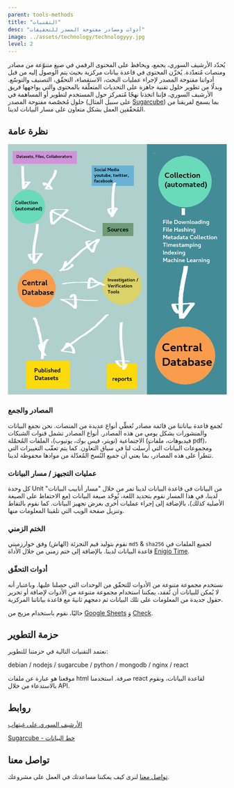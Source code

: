 ```yaml
---
parent: tools-methods
title: "التقنيات"
desc: "أدوات ومصادر مفتوحة المصدر للتحقيقات"
image: ../assets/technology/technologyyy.jpg
level: 2
---
```


يُحدّد الأرشيف السوري، يجمع، ويحافظ على المحتوى الرقمي في صيغ متنوّعة من مصادر ومنصات مُتعدّدة. يُخزّن المحتوى في قاعدة بيانات مركزية بحيث يتم الوصول إليه من قبل أدواتنا مفتوحة المصدر لإجراء عمليات البحث، الاستقصاء، التحقّق، التصنيف والتوسّع. وبدلًا من تطوير حلول تقنية جاهزة على التحديات المتعلّقة بالمحتوى والتي يواجهها فريق الأرشيف السوري، فإننا اتخذنا نهجًا مُتمركز حول المستخدم لتطوير أو المساهمة في حلول مُخصّصة مفتوحة المصدر (على سبيل المثال [Sugarcube](https://gitlab.com/sucarcube)) بما يسمح لفريقنا من المُحقّقين العمل بشكل متعاون على مسار البيانات لدينا.

## نظرة عامة

![tech diagram](../assets/technology/techdiagram.jpg)

### المصادر والجمع

تُجمع قاعدة بياناتنا من قائمة مصادر تُغطّي أنواع عديدة من المنصات. نحن نجمع البيانات والمنشورات بشكل يومي من هذه المصادر. أنواع المصادر تشمل قنوات الشبكات الاجتماعية (تويتر، فيس بوك، يوتيوب)، الملفات المُحمّلة (فيديوهات، ملفات pdf)، ومجموعات البيانات التي أُرسلت لنا في سياق التعاون. كما يتم تعقّب التغييرات التي تتطرأ على هذه المصادر، بما يعني أن جميع النُسخ المُعدّلة من موادها محفوظة لدينا.

### عمليات التجيهز / مسار البيانات

كل وحدة Unit من البيانات في قاعدة البيانات لدينا تمر من خلال "مسار أنابيب البيانات" لدينا، في هذا المسار نقوم بتحديد اللغة، نُوحّد صيغة البيانات (مع الاحتفاظ على الصيغة الأصلية كذلك)، بالإضافة إلى إجراء عمليات أخرى بغرض تجهيز البيانات. كما نقوم بالتقاط وتنزيل صفحة الويب التي تلقينا المعلومات منها.

### الختم الزمني

نقوم بتوليد قيم التجزئة (الهاش) وفق خوارزميتي `md5` & `sha256` لجميع الملفات في قاعدة البيانات لدينا. بالإضافة إلى ختم زمني من خلال الأداة [Enigio Time](https://www.enigio.com/).


### أدوات التحقّق

نستخدم مجموعة متنوعة من الأدوات للتحقّق من الوحدات التي حصلنا عليها. وباعتبار أنه لا يُمكن للبيانات أن تُفقد، يمكننا استخدام مجموعة متنوعة من الأدوات لإضافة أو تحرير حقول جديدة من المعلومات على تلك البيانات ثم دمجهم ثانيةَ مع قاعدة بياناتنا المركزية.

حاليًا، نقوم باستخدام مزيج من  [Google Sheets](https://gitlab.com/sugarcube/sugarcube/tree/master/packages/plugin-googlesheets/) وَ [Check](https://meedan.com/en/check/).

## حزمة التطوير

نعتمد التقنيات التالية في حزمتنا للتطوير:

debian / nodejs / sugarcube / python / mongodb / nginx / react

موقعنا هو عبارة عن ملفات html صرفة. استخدمنا react لقاعدة البيانات، ونقوم بالاستدعاء من خلال API.

## روابط

[الأرشيف السوري على غيتهاب](https://github.com/syrianarchive)

[Sugarcube - خط البيانات](https://gitlab.com/sugarcube)

## تواصل معنا

[تواصل معنا](mailto:niko@syrianarchive.org) لنرى كيف يمكننا مساعدتك في العمل على مشروعك.

